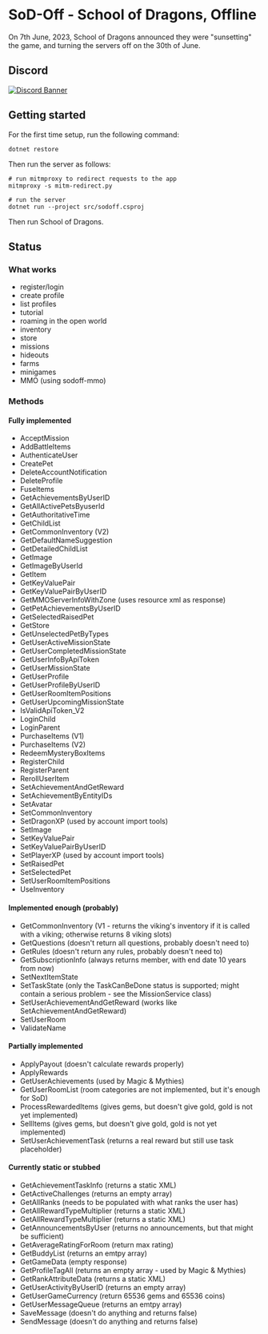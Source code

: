 # SoD-Off - School of Dragons, Offline

On 7th June, 2023, School of Dragons announced they were "sunsetting" the game, and turning the servers off on the 30th of June.

## Discord
[![Discord Banner](https://discordapp.com/api/guilds/1124405524679643318/widget.png?style=banner2)](https://discord.gg/bqHtMRbhM3)

## Getting started

For the first time setup, run the following command:

```
dotnet restore
```

Then run the server as follows:

```
# run mitmproxy to redirect requests to the app
mitmproxy -s mitm-redirect.py

# run the server
dotnet run --project src/sodoff.csproj
```

Then run School of Dragons.

## Status

### What works
- register/login
- create profile
- list profiles
- tutorial
- roaming in the open world
- inventory
- store
- missions
- hideouts
- farms
- minigames
- MMO (using sodoff-mmo)

### Methods

#### Fully implemented
- AcceptMission
- AddBattleItems
- AuthenticateUser
- CreatePet
- DeleteAccountNotification
- DeleteProfile
- FuseItems
- GetAchievementsByUserID
- GetAllActivePetsByuserId
- GetAuthoritativeTime
- GetChildList
- GetCommonInventory (V2)
- GetDefaultNameSuggestion
- GetDetailedChildList
- GetImage
- GetImageByUserId
- GetItem
- GetKeyValuePair
- GetKeyValuePairByUserID
- GetMMOServerInfoWithZone (uses resource xml as response)
- GetPetAchievementsByUserID
- GetSelectedRaisedPet
- GetStore
- GetUnselectedPetByTypes
- GetUserActiveMissionState
- GetUserCompletedMissionState
- GetUserInfoByApiToken
- GetUserMissionState
- GetUserProfile
- GetUserProfileByUserID
- GetUserRoomItemPositions
- GetUserUpcomingMissionState
- IsValidApiToken_V2
- LoginChild
- LoginParent
- PurchaseItems (V1)
- PurchaseItems (V2)
- RedeemMysteryBoxItems
- RegisterChild
- RegisterParent
- RerollUserItem
- SetAchievementAndGetReward
- SetAchievementByEntityIDs
- SetAvatar
- SetCommonInventory
- SetDragonXP (used by account import tools)
- SetImage
- SetKeyValuePair
- SetKeyValuePairByUserID
- SetPlayerXP (used by account import tools)
- SetRaisedPet
- SetSelectedPet
- SetUserRoomItemPositions
- UseInventory

#### Implemented enough (probably)
- GetCommonInventory (V1 -  returns the viking's inventory if it is called with a viking; otherwise returns 8 viking slots)
- GetQuestions (doesn't return all questions, probably doesn't need to)
- GetRules (doesn't return any rules, probably doesn't need to)
- GetSubscriptionInfo (always returns member, with end date 10 years from now)
- SetNextItemState
- SetTaskState (only the TaskCanBeDone status is supported; might contain a serious problem - see the MissionService class)
- SetUserAchievementAndGetReward (works like SetAchievementAndGetReward)
- SetUserRoom
- ValidateName

#### Partially implemented
- ApplyPayout (doesn't calculate rewards properly)
- ApplyRewards
- GetUserAchievements (used by Magic & Mythies)
- GetUserRoomList (room categories are not implemented, but it's enough for SoD)
- ProcessRewardedItems (gives gems, but doesn't give gold, gold is not yet implemented)
- SellItems (gives gems, but doesn't give gold, gold is not yet implemented)
- SetUserAchievementTask (returns a real reward but still use task placeholder)

#### Currently static or stubbed
- GetAchievementTaskInfo (returns a static XML)
- GetActiveChallenges (returns an empty array)
- GetAllRanks (needs to be populated with what ranks the user has)
- GetAllRewardTypeMultiplier (returns a static XML)
- GetAllRewardTypeMultiplier (returns a static XML)
- GetAnnouncementsByUser (returns no announcements, but that might be sufficient)
- GetAverageRatingForRoom (return max rating)
- GetBuddyList (returns an emtpy array)
- GetGameData (empty response)
- GetProfileTagAll (returns an empty array - used by Magic & Mythies)
- GetRankAttributeData (returns a static XML)
- GetUserActivityByUserID (returns an empty array)
- GetUserGameCurrency (return 65536 gems and 65536 coins)
- GetUserMessageQueue (returns an emtpy array)
- SaveMessage (doesn't do anything and returns false)
- SendMessage (doesn't do anything and returns false)
